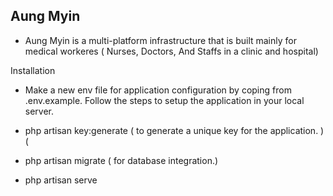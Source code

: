 ## Aung Myin

-   Aung Myin is a multi-platform infrastructure that is built mainly for medical workeres ( Nurses, Doctors, And Staffs in a clinic and hospital)

Installation

-   Make a new env file for application configuration by coping from .env.example. Follow the steps to setup
    the application in your local server.

-   php artisan key:generate ( to generate a unique key for the application. )(

-   php artisan migrate ( for database integration.)

-   php artisan serve
